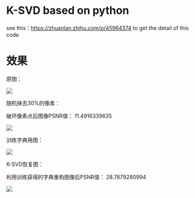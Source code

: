 # K-SVD based on python
see this：https://zhuanlan.zhihu.com/p/45964374 to get the detail of this code

 # 效果
 原图：
 
  ![](https://pic4.zhimg.com/80/v2-86b4a423146e07254a439337e3e62663_hd.jpg)
  
  随机抹去30%的像素：
  
  破坏像素点后图像PSNR值： 11.4916339635
  
  ![](https://pic4.zhimg.com/80/v2-eb893bc960f506b6c39c4297dba316ff_hd.jpg)
  
  
  训练字典用图：
  
  ![](https://pic1.zhimg.com/80/v2-72e231ba67c7159c8edc75fede0f0c10_hd.jpg)
  
  
  K-SVD恢复图：
  
  利用训练获得的字典重构图像后PSNR值： 28.7679280994
  
  ![](https://pic2.zhimg.com/80/v2-d3b627a096fdf38006714479a7a041b5_hd.jpg)
  
  
